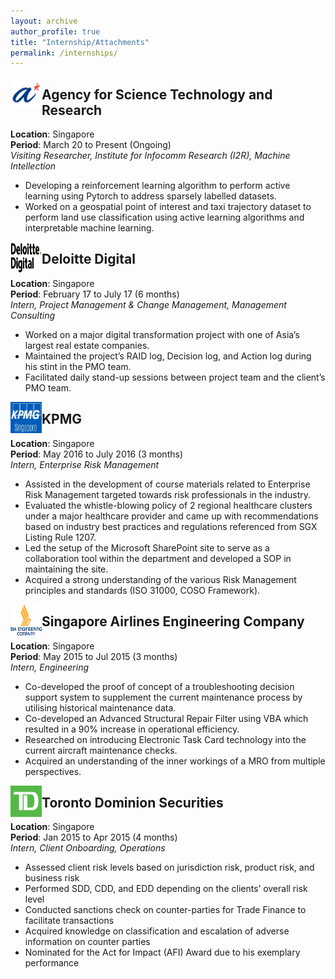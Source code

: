 ```yaml
---
layout: archive
author_profile: true
title: "Internship/Attachments"
permalink: /internships/
---
```


<img align="left" width="50" height="50" src="/assets/images/astar.png">

## Agency for Science Technology and Research
**Location**: Singapore\
**Period**: March 20 to Present (Ongoing)\
*Visiting Researcher, Institute for Infocomm Research (I2R), Machine Intellection*
* Developing a reinforcement learning algorithm to perform active learning using Pytorch to address sparsely labelled datasets.
* Worked on a geospatial point of interest and taxi trajectory dataset to perform land use classification using active learning algorithms and interpretable machine learning.


<img align="left" width="50" height="50" src="/assets/images/deloitte.png">

## Deloitte Digital
**Location**: Singapore\
**Period**: February 17 to July 17 (6 months)\
*Intern, Project Management & Change Management, Management Consulting*
* Worked on a major digital transformation project with one of Asia’s largest real estate companies.
* Maintained the project’s RAID log, Decision log, and Action log during his stint in the PMO team.
* Facilitated daily stand-up sessions between project team and the client’s PMO team.


<img align="left" width="50" height="50" src="/assets/images/kpmg.jpg">
  
## KPMG
**Location**: Singapore\
**Period**: May 2016 to July 2016 (3 months)\
*Intern, Enterprise Risk Management*
* Assisted in the development of course materials related to Enterprise Risk Management targeted towards risk professionals in the industry.
* Evaluated the whistle-blowing policy of 2 regional healthcare clusters under a major healthcare provider and came up with recommendations based on industry best practices and regulations referenced from SGX Listing Rule 1207.
* Led the setup of the Microsoft SharePoint site to serve as a collaboration tool within the department and developed a SOP in maintaining the site.
* Acquired a strong understanding of the various Risk Management principles and standards (ISO 31000, COSO Framework). 

  
<img align="left" width="50" height="50" src="/assets/images/siaec.jpg">
  
## Singapore Airlines Engineering Company
**Location**: Singapore\
**Period**: May 2015 to Jul 2015 (3 months)\
*Intern, Engineering*
* Co-developed the proof of concept of a troubleshooting decision support system to supplement the current maintenance process by utilising historical maintenance data.
* Co-developed an Advanced Structural Repair Filter using VBA which resulted in a 90% increase in operational efficiency.
* Researched on introducing Electronic Task Card technology into the current aircraft maintenance checks.
* Acquired an understanding of the inner workings of a MRO from multiple perspectives.


<img align="left" width="50" height="50" src="/assets/images/td.png">

## Toronto Dominion Securities
**Location**: Singapore\
**Period**: Jan 2015 to Apr 2015 (4 months)\
*Intern, Client Onboarding, Operations*
* Assessed client risk levels based on jurisdiction risk, product risk, and business risk
* Performed SDD, CDD, and EDD depending on the clients’ overall risk level
* Conducted sanctions check on counter-parties for Trade Finance to facilitate transactions
* Acquired knowledge on classification and escalation of adverse information on counter parties
* Nominated for the Act for Impact (AFI) Award due to his exemplary performance